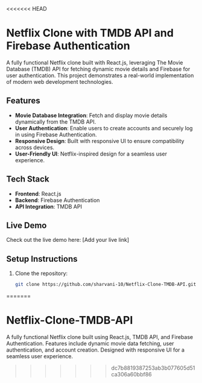<<<<<<< HEAD
# Netflix Clone with TMDB API and Firebase Authentication

A fully functional Netflix clone built with React.js, leveraging The Movie Database (TMDB) API for fetching dynamic movie details and Firebase for user authentication. This project demonstrates a real-world implementation of modern web development technologies.

## Features

- **Movie Database Integration**: Fetch and display movie details dynamically from the TMDB API.
- **User Authentication**: Enable users to create accounts and securely log in using Firebase Authentication.
- **Responsive Design**: Built with responsive UI to ensure compatibility across devices.
- **User-Friendly UI**: Netflix-inspired design for a seamless user experience.

## Tech Stack

- **Frontend**: React.js
- **Backend**: Firebase Authentication
- **API Integration**: TMDB API

## Live Demo

Check out the live demo here: [Add your live link]

## Setup Instructions

1. Clone the repository:
   ```bash
   git clone https://github.com/sharvani-10/Netflix-Clone-TMDB-API.git
   ```
=======
# Netflix-Clone-TMDB-API
A fully functional Netflix clone built using React.js, TMDB API, and Firebase Authentication. Features include dynamic movie data fetching, user authentication, and account creation. Designed with responsive UI for a seamless user experience.
>>>>>>> dc7b8819387253ab3b077605d51ca306a60bbf86
